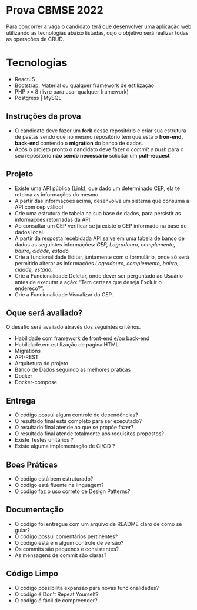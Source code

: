 # Prova CBMSE 2022

Para concorrer a vaga o candidato terá que desenvolver uma aplicação web utilizando as tecnologias abaixo listadas, cujo o objetivo será realizar todas as operações de CRUD.


# Tecnologias
 - ReactJS
 - Bootstrap, Material ou qualquer framework de estilização
 - PHP >= 8 (livre para usar qualquer framework)
 - Postgress | MySQL

## Instruções da prova

 - O candidato deve fazer um **fork** desse repositório e criar sua estrutura de pastas sendo que no mesmo repositório tem que esta o **fron-end, back-end** contendo o **migration** do banco de dados.
 - Após o projeto pronto o candidato deve fazer o *commit e push* para o seu repositório **não sendo necessário** solicitar um **pull-request**
 

## Projeto

 - Existe uma API pública [(Link)](https://viacep.com.br/), que dado um determinado CEP, ela te retorna as informações do mesmo.  
 - A partir das informações acima, desenvolva um sistema que consuma a API com cep válido!
 - Crie uma estrutura de tabela na sua base de dados, para persistir as informações retornadas da API.
 - Ao consultar um CEP verificar se já existe o CEP informado na base de dados local.
 - A partir da resposta recebidada API,salve em uma tabela de banco de dados as seguintes informações: *CEP, Logradouro, complemento, bairro, cidade, estado*
 - Crie a funcionalidade Editar, juntamente com o formulário, onde só será permitido alterar as informações *Logradouro, complemento, bairro, cidade, estado.*
 - Crie a Funcionalidade Deletar, onde dever ser perguntado ao Usuário antes de executar a ação: “Tem certeza que deseja Excluir o endereço?”.
 - Crie a Funcionalidade Visualizar do CEP.

 
## Oque será avaliado?
O desafio será avaliado através dos seguintes critérios.

 - Habilidade com framework de front-end e/ou back-end
 - Habilidade em estilização de pagina HTML
 - Migrations
 - API-REST
 - Arquitetura do projeto
 - Banco de Dados seguindo as melhores práticas
 - Docker
 - Docker-compose

## Entrega

 - O código possui algum controle de dependências?
 - O resultado final está completo para ser executado?
 - O resultado final atende ao que se propõe fazer?
 - O resultado final atende totalmente aos requisitos propostos?
 - Existe Testes unitários ?
 - Existe alguma implementação de CI/CD ?

## Boas Práticas

 - O código está bem estruturado?
 - O código está fluente na linguagem?
 - O código faz o uso correto de Design Patterns?

## Documentação

 - O código foi entregue com um arquivo de README claro de como se guiar?
 - O código possui comentários pertinentes?
 - O código está em algum controle de versão?
 - Os commits são pequenos e consistentes?
 - As mensagens de commit são claras?

## Código Limpo

 - O código possibilita expansão para novas funcionalidades?
 - O código é Don't Repeat Yourself?
 - O código é fácil de compreender?
